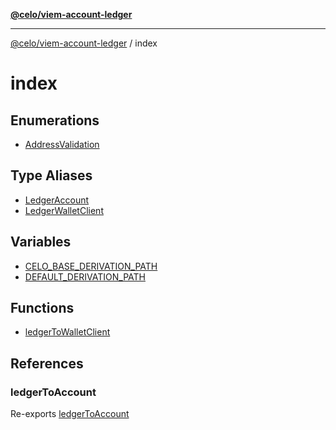 [**@celo/viem-account-ledger**](../README.md)

***

[@celo/viem-account-ledger](../modules.md) / index

# index

## Enumerations

- [AddressValidation](enumerations/AddressValidation.md)

## Type Aliases

- [LedgerAccount](type-aliases/LedgerAccount.md)
- [LedgerWalletClient](type-aliases/LedgerWalletClient.md)

## Variables

- [CELO\_BASE\_DERIVATION\_PATH](variables/CELO_BASE_DERIVATION_PATH.md)
- [DEFAULT\_DERIVATION\_PATH](variables/DEFAULT_DERIVATION_PATH.md)

## Functions

- [ledgerToWalletClient](functions/ledgerToWalletClient.md)

## References

### ledgerToAccount

Re-exports [ledgerToAccount](../ledger-to-account/functions/ledgerToAccount.md)

